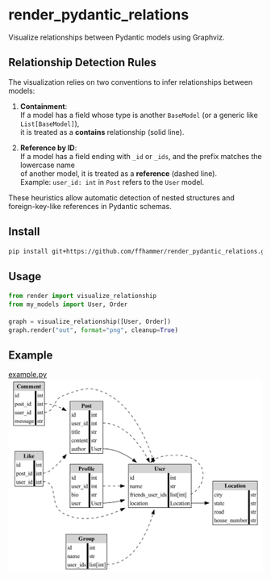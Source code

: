 # render_pydantic_relations

Visualize relationships between Pydantic models using Graphviz.

## Relationship Detection Rules

The visualization relies on two conventions to infer relationships between models:

1. **Containment**:  
   If a model has a field whose type is another `BaseModel` (or a generic like `List[BaseModel]`),  
   it is treated as a **contains** relationship (solid line).

2. **Reference by ID**:  
   If a model has a field ending with `_id` or `_ids`, and the prefix matches the lowercase name  
   of another model, it is treated as a **reference** (dashed line).  
   Example: `user_id: int` in `Post` refers to the `User` model.

These heuristics allow automatic detection of nested structures and foreign-key-like references in Pydantic schemas.


## Install

```bash
pip install git+https://github.com/ffhammer/render_pydantic_relations.git
```

## Usage

```python
from render import visualize_relationship
from my_models import User, Order

graph = visualize_relationship([User, Order])
graph.render("out", format="png", cleanup=True)
```

## Example

[example.py](example.py)
![example](example.png)